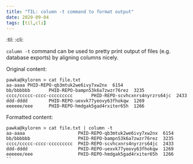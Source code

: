```yaml
---
title: "TIL: column -t command to format output"
date: 2020-09-04
tags: [til,cli]
---
```


:til: :cli:

`column -t` command can be used to pretty print output of files (e.g. database
exports) by aligning columns nicely.

Original content:
```
pawka@kyloren > cat file.txt
aa-aaaa PHID-REPO-qb3mtuk2we6ivy7xw2nx  6154
bb/bbbbbb       PHID-REPO-bampn53k6a7zwzr76rez  3235
cccc/ccccc-cccc-ccccccccc       PHID-REPO-scvhcxnrs4nyrzrs64jc  2433
ddd-dddd        PHID-REPO-uexvk77yeovy63fhokqw  1269
eeeeee/eee      PHID-REPO-hmdgak5gad4rxiter65h  1266
```

Formatted content:
```
pawka@kyloren > cat file.txt | column -t
aa-aaaa                    PHID-REPO-qb3mtuk2we6ivy7xw2nx  6154
bb/bbbbbb                  PHID-REPO-bampn53k6a7zwzr76rez  3235
cccc/ccccc-cccc-ccccccccc  PHID-REPO-scvhcxnrs4nyrzrs64jc  2433
ddd-dddd                   PHID-REPO-uexvk77yeovy63fhokqw  1269
eeeeee/eee                 PHID-REPO-hmdgak5gad4rxiter65h  1266
``
